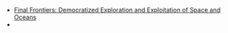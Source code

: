 - [Final Frontiers: Democratized Exploration and Exploitation of Space and Oceans](<Final Frontiers: Democratized Exploration and Exploitation of Space and Oceans.md>)
- 
